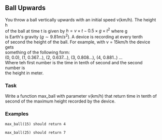 ## Ball Upwards

You throw a ball vertically upwards with an initial speed v(km/h). The height h  
of the ball at time t is given by $h=v\times t - 0.5\times g \times t^2$ where g  
is Earth's gravity ($g \sim 9.81 m/s^2$). A device is recording at every tenth  
of second the height of the ball. For example, with v = 15km/h the device gets  
something of the following form:  
(0, 0.0), (1, 0.367...), (2, 0.637...), (3, 0.808...), (4, 0.881..) ...  
Where teh first number is the time in tenth of second and the second number is  
the height in meter.  

### Task
Write a function max_ball with parameter v(km/h) that return time in tenth of  
second of the maximum height recorded by the device.  

### Examples  
    max_ball(15) should return 4
    
    max_ball(25) should return 7

